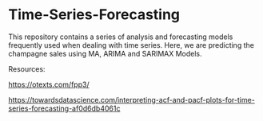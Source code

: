 # Time-Series-Forecasting


This repository contains a series of analysis and forecasting models frequently used when dealing with time series. Here, we are predicting the champagne sales using  MA, ARIMA and SARIMAX Models.

Resources:

https://otexts.com/fpp3/

https://towardsdatascience.com/interpreting-acf-and-pacf-plots-for-time-series-forecasting-af0d6db4061c
